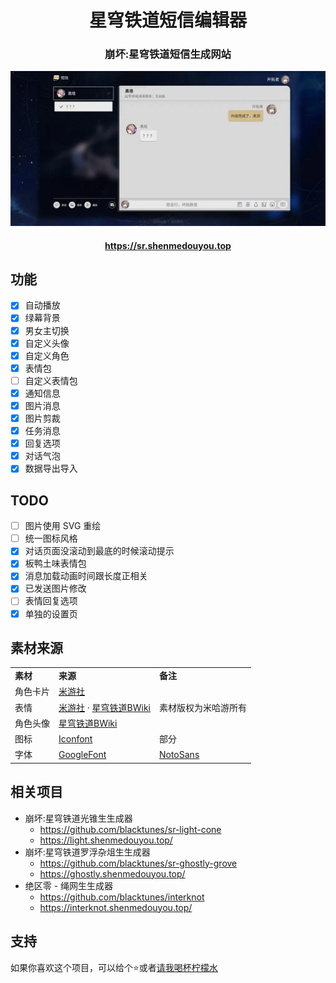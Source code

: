 <h1 align="center">星穹铁道短信编辑器</h1>
<h3 align="center">崩坏:星穹铁道短信生成网站</h3>

![预览图](public/preview.webp)

<h4 align="center">
  <a href="https://sr.shenmedouyou.top">https://sr.shenmedouyou.top</a>
</h4>

## 功能

- [x] 自动播放
- [x] 绿幕背景
- [x] 男女主切换
- [x] 自定义头像
- [x] 自定义角色
- [x] 表情包
- [ ] 自定义表情包
- [x] 通知信息
- [x] 图片消息
- [x] 图片剪裁
- [x] 任务消息
- [x] 回复选项
- [x] 对话气泡
- [x] 数据导出导入

## TODO

- [ ] 图片使用 SVG 重绘
- [ ] 统一图标风格
- [x] 对话页面没滚动到最底的时候滚动提示
- [x] 板鸭土味表情包
- [x] 消息加载动画时间跟长度正相关
- [x] 已发送图片修改
- [ ] 表情回复选项
- [x] 单独的设置页

## 素材来源

<table>
  <tr>
    <td>
      <b>素材</b>
    </td>
    <td>
      <b>来源</b>
    </td>
    <td><b>备注</b></td>
  </tr>
  <tr>
    <td>角色卡片</td>
    <td>
      <a href="https://www.miyoushe.com/sr/">米游社</a>
    </td>
    <td rowspan="3">素材版权为米哈游所有</td>
  </tr>
  <tr>
    <td>表情</td>
    <td>
      <a href="https://www.miyoushe.com/sr/">米游社</a> ·
      <a href="https://wiki.biligame.com/sr/">星穹铁道BWiki</a>
    </td>
  </tr>
  <tr>
    <td>角色头像</td>
    <td><a href="https://wiki.biligame.com/sr/">星穹铁道BWiki</a></td>
  </tr>
  <tr>
    <td>图标</td>
    <td>
      <a href="https://www.iconfont.cn/">Iconfont</a>
    </td>
    <td>部分</td>
  </tr>
  <tr>
    <td>字体</td>
    <td>
      <a href="https://fonts.google.com/">GoogleFont</a>
    </td>
    <td>
      <a href="https://fonts.google.com/noto/specimen/Noto+Sans+SC">NotoSans</a>
    </td>
  </tr>
</table>

## 相关项目
- 崩坏:星穹铁道光锥生生成器
  - https://github.com/blacktunes/sr-light-cone
  - https://light.shenmedouyou.top/
- 崩坏:星穹铁道罗浮杂俎生生成器
  - https://github.com/blacktunes/sr-ghostly-grove
  - https://ghostly.shenmedouyou.top/
- 绝区零 - 绳网生生成器
  - https://github.com/blacktunes/interknot
  - https://interknot.shenmedouyou.top/

## 支持
如果你喜欢这个项目，可以给个⭐️或者[请我喝杯柠檬水](https://afdian.com/a/blacktune)
